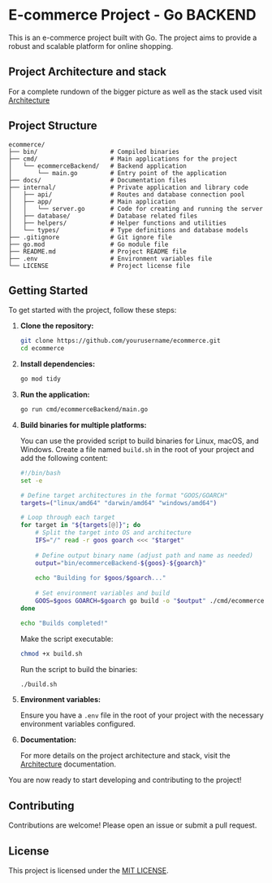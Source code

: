 # E-commerce Project - Go BACKEND

This is an e-commerce project built with Go. The project aims to provide a robust and scalable platform for online shopping.

## Project Architecture and stack
For a complete rundown of the bigger picture as well as the stack used visit [Architecture](/docs/architecture.md)


## Project Structure

```plaintext
ecommerce/
├── bin/                    # Compiled binaries
├── cmd/                    # Main applications for the project
│   └── ecommerceBackend/   # Backend application
│       └── main.go         # Entry point of the application
├── docs/                   # Documentation files
├── internal/               # Private application and library code
│   ├── api/                # Routes and database connection pool
│   ├── app/                # Main application
│   │   └── server.go       # Code for creating and running the server
│   ├── database/           # Database related files
│   ├── helpers/            # Helper functions and utilities
│   └── types/              # Type definitions and database models
├── .gitignore              # Git ignore file
├── go.mod                  # Go module file
├── README.md               # Project README file
├── .env                    # Environment variables file
└── LICENSE                 # Project license file
```
## Getting Started

To get started with the project, follow these steps:

1. **Clone the repository:**

    ```sh
    git clone https://github.com/yourusername/ecommerce.git
    cd ecommerce
    ```

2. **Install dependencies:**

    ```sh
    go mod tidy
    ```

3. **Run the application:**

    ```sh
    go run cmd/ecommerceBackend/main.go
    ```

4. **Build binaries for multiple platforms:**

    You can use the provided script to build binaries for Linux, macOS, and Windows. Create a file named `build.sh` in the root of your project and add the following content:

    ```sh
    #!/bin/bash
    set -e

    # Define target architectures in the format "GOOS/GOARCH"
    targets=("linux/amd64" "darwin/amd64" "windows/amd64")

    # Loop through each target
    for target in "${targets[@]}"; do
        # Split the target into OS and architecture
        IFS="/" read -r goos goarch <<< "$target"
        
        # Define output binary name (adjust path and name as needed)
        output="bin/ecommerceBackend-${goos}-${goarch}"
        
        echo "Building for $goos/$goarch..."
        
        # Set environment variables and build
        GOOS=$goos GOARCH=$goarch go build -o "$output" ./cmd/ecommerceBackend
    done

    echo "Builds completed!"
    ```

    Make the script executable:

    ```sh
    chmod +x build.sh
    ```

    Run the script to build the binaries:

    ```sh
    ./build.sh
    ```

5. **Environment variables:**

    Ensure you have a `.env` file in the root of your project with the necessary environment variables configured.

6. **Documentation:**

    For more details on the project architecture and stack, visit the [Architecture](/docs/architecture.md) documentation.

You are now ready to start developing and contributing to the project!

## Contributing

Contributions are welcome! Please open an issue or submit a pull request.

## License

This project is licensed under the [MIT LICENSE](/LICENSE).
